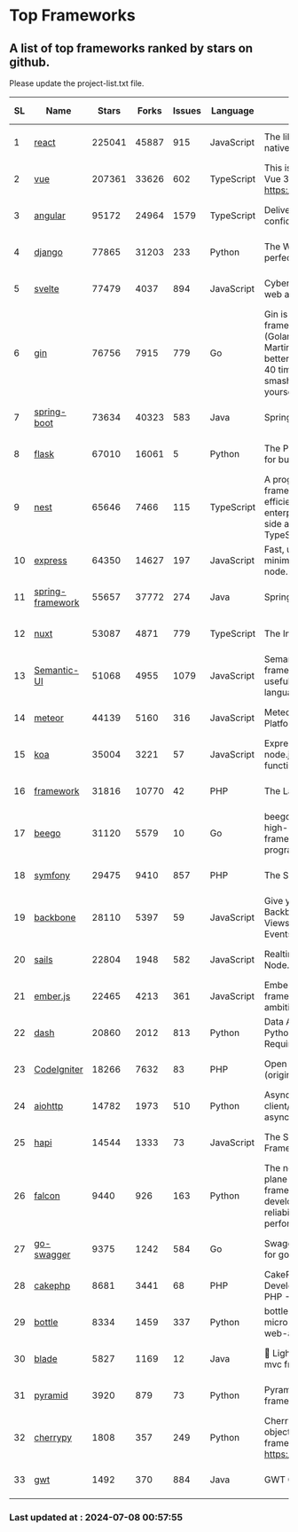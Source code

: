 # Top Frameworks
## A list of top frameworks ranked by stars on github.  
Please update the project-list.txt file.

| SL| Name  | Stars| Forks| Issues | Language | Description | Last Commit |
| --| ------| -----| ---- | ------ | -------- | ----------- | ----------- |
| 1 | [react](https://github.com/facebook/react) | 225041 | 45887 | 915 | JavaScript | The library for web and native user interfaces. | 2024-07-06 06:52:20 |
| 2 | [vue](https://github.com/vuejs/vue) | 207361 | 33626 | 602 | TypeScript | This is the repo for Vue 2. For Vue 3, go to https://github.com/vuejs/core | 2024-06-14 12:52:12 |
| 3 | [angular](https://github.com/angular/angular) | 95172 | 24964 | 1579 | TypeScript | Deliver web apps with confidence 🚀 | 2024-07-05 11:03:56 |
| 4 | [django](https://github.com/django/django) | 77865 | 31203 | 233 | Python | The Web framework for perfectionists with deadlines. | 2024-07-04 21:08:19 |
| 5 | [svelte](https://github.com/sveltejs/svelte) | 77479 | 4037 | 894 | JavaScript | Cybernetically enhanced web apps | 2024-07-07 21:15:25 |
| 6 | [gin](https://github.com/gin-gonic/gin) | 76756 | 7915 | 779 | Go | Gin is a HTTP web framework written in Go (Golang). It features a Martini-like API with much better performance -- up to 40 times faster. If you need smashing performance, get yourself some Gin. | 2024-06-22 14:19:04 |
| 7 | [spring-boot](https://github.com/spring-projects/spring-boot) | 73634 | 40323 | 583 | Java | Spring Boot | 2024-07-05 12:20:40 |
| 8 | [flask](https://github.com/pallets/flask) | 67010 | 16061 | 5 | Python | The Python micro framework for building web applications. | 2024-07-02 11:17:59 |
| 9 | [nest](https://github.com/nestjs/nest) | 65646 | 7466 | 115 | TypeScript | A progressive Node.js framework for building efficient, scalable, and enterprise-grade server-side applications with TypeScript/JavaScript 🚀 | 2024-07-04 10:23:20 |
| 10 | [express](https://github.com/expressjs/express) | 64350 | 14627 | 197 | JavaScript | Fast, unopinionated, minimalist web framework for node. | 2024-06-26 22:23:19 |
| 11 | [spring-framework](https://github.com/spring-projects/spring-framework) | 55657 | 37772 | 274 | Java | Spring Framework | 2024-07-06 07:31:12 |
| 12 | [nuxt](https://github.com/nuxt/nuxt) | 53087 | 4871 | 779 | TypeScript | The Intuitive Vue Framework. | 2024-07-05 17:21:00 |
| 13 | [Semantic-UI](https://github.com/Semantic-Org/Semantic-UI) | 51068 | 4955 | 1079 | JavaScript | Semantic is a UI component framework based around useful principles from natural language. | 2023-01-11 17:05:32 |
| 14 | [meteor](https://github.com/meteor/meteor) | 44139 | 5160 | 316 | JavaScript | Meteor, the JavaScript App Platform | 2024-07-04 15:34:11 |
| 15 | [koa](https://github.com/koajs/koa) | 35004 | 3221 | 57 | JavaScript | Expressive middleware for node.js using ES2017 async functions | 2024-06-28 15:26:17 |
| 16 | [framework](https://github.com/laravel/framework) | 31816 | 10770 | 42 | PHP | The Laravel Framework. | 2024-07-05 21:26:54 |
| 17 | [beego](https://github.com/beego/beego) | 31120 | 5579 | 10 | Go | beego is an open-source, high-performance web framework for the Go programming language. | 2024-07-06 08:56:52 |
| 18 | [symfony](https://github.com/symfony/symfony) | 29475 | 9410 | 857 | PHP | The Symfony PHP framework | 2024-07-06 19:45:33 |
| 19 | [backbone](https://github.com/jashkenas/backbone) | 28110 | 5397 | 59 | JavaScript | Give your JS App some Backbone with Models, Views, Collections, and Events | 2024-03-06 23:22:47 |
| 20 | [sails](https://github.com/balderdashy/sails) | 22804 | 1948 | 582 | JavaScript | Realtime MVC Framework for Node.js | 2024-05-17 22:00:56 |
| 21 | [ember.js](https://github.com/emberjs/ember.js) | 22465 | 4213 | 361 | JavaScript | Ember.js - A JavaScript framework for creating ambitious web applications | 2024-07-05 20:50:35 |
| 22 | [dash](https://github.com/plotly/dash) | 20860 | 2012 | 813 | Python | Data Apps & Dashboards for Python. No JavaScript Required. | 2024-07-04 14:15:44 |
| 23 | [CodeIgniter](https://github.com/bcit-ci/CodeIgniter) | 18266 | 7632 | 83 | PHP | Open Source PHP Framework (originally from EllisLab) | 2024-03-20 03:51:42 |
| 24 | [aiohttp](https://github.com/aio-libs/aiohttp) | 14782 | 1973 | 510 | Python | Asynchronous HTTP client/server framework for asyncio and Python | 2024-07-06 00:42:39 |
| 25 | [hapi](https://github.com/hapijs/hapi) | 14544 | 1333 | 73 | JavaScript | The Simple, Secure Framework Developers Trust | 2024-07-04 00:48:01 |
| 26 | [falcon](https://github.com/falconry/falcon) | 9440 | 926 | 163 | Python | The no-magic web data plane API and microservices framework for Python developers, with a focus on reliability, correctness, and performance at scale. | 2024-06-30 12:58:23 |
| 27 | [go-swagger](https://github.com/go-swagger/go-swagger) | 9375 | 1242 | 584 | Go | Swagger 2.0 implementation for go | 2024-05-13 17:21:38 |
| 28 | [cakephp](https://github.com/cakephp/cakephp) | 8681 | 3441 | 68 | PHP | CakePHP: The Rapid Development Framework for PHP - Official Repository | 2024-07-01 23:18:48 |
| 29 | [bottle](https://github.com/bottlepy/bottle) | 8334 | 1459 | 337 | Python | bottle.py is a fast and simple micro-framework for python web-applications. | 2024-01-03 22:31:48 |
| 30 | [blade](https://github.com/lets-blade/blade) | 5827 | 1169 | 12 | Java | :rocket: Lightning fast and elegant mvc framework for Java8 | 2024-06-17 01:05:35 |
| 31 | [pyramid](https://github.com/Pylons/pyramid) | 3920 | 879 | 73 | Python | Pyramid - A Python web framework | 2024-06-10 16:09:42 |
| 32 | [cherrypy](https://github.com/cherrypy/cherrypy) | 1808 | 357 | 249 | Python | CherryPy is a pythonic, object-oriented HTTP framework.      https://cherrypy.dev | 2024-07-02 23:41:56 |
| 33 | [gwt](https://github.com/gwtproject/gwt) | 1492 | 370 | 884 | Java | GWT Open Source Project | 2024-06-04 17:54:18 |

### Last updated at : 2024-07-08 00:57:55
